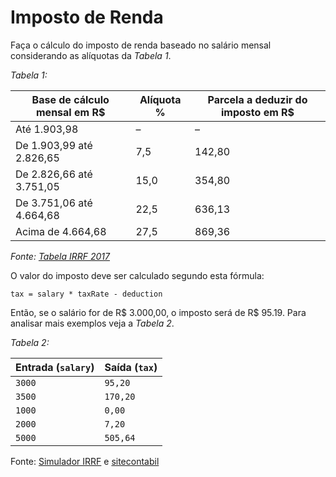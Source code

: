 # Imposto de Renda

Faça o cálculo do imposto de renda baseado no salário mensal considerando as alíquotas da _Tabela 1_.

_Tabela 1:_

| Base de cálculo mensal em R\$ | Alíquota % | Parcela a deduzir do imposto em R\$ |
| ----------------------------- | ---------- | ----------------------------------- |
| Até 1.903,98                  | –          | –                                   |
| De 1.903,99 até 2.826,65      | 7,5        | 142,80                              |
| De 2.826,66 até 3.751,05      | 15,0       | 354,80                              |
| De 3.751,06 até 4.664,68      | 22,5       | 636,13                              |
| Acima de 4.664,68             | 27,5       | 869,36                              |

_Fonte: [Tabela IRRF 2017](https://www.tabeladoirrf.com.br/tabela-irrf-2017.html)_

O valor do imposto deve ser calculado segundo esta fórmula:

```
tax = salary * taxRate - deduction
```

<!-- tax = (salary - dependents - INSS) x taxRate - deduction -->

Então, se o salário for de R$ 3.000,00, o imposto será de R$ 95.19. Para analisar mais exemplos veja a _Tabela 2_.

_Tabela 2:_

| Entrada (`salary`) | Saída (`tax`) |
| ------------------ | ------------- |
| `3000`             | `95,20`       |
| `3500`             | `170,20`      |
| `1000`             | `0,00`        |
| `2000`             | `7,20`        |
| `5000`             | `505,64`      |

Fonte: [Simulador IRRF](http://www.receita.fazenda.gov.br/aplicacoes/atrjo/simulador/simulador.asp?tipoSimulador=M) e [sitecontabil](https://www.sitecontabil.com.br/noticias/artigo.php?id=2272)
